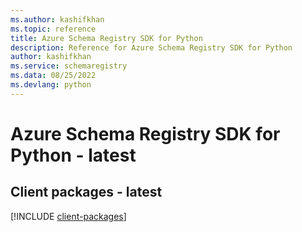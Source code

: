 ```yaml
---
ms.author: kashifkhan
ms.topic: reference
title: Azure Schema Registry SDK for Python
description: Reference for Azure Schema Registry SDK for Python
author: kashifkhan
ms.service: schemaregistry
ms.data: 08/25/2022
ms.devlang: python
---
```

# Azure Schema Registry SDK for Python - latest

## Client packages - latest
[!INCLUDE [client-packages](schema-registry-client-index.md)]
